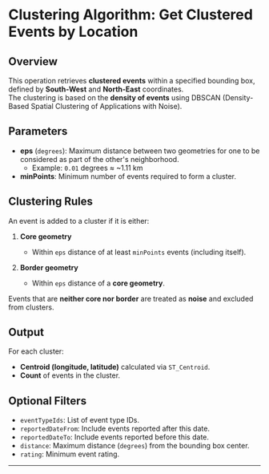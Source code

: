 # Clustering Algorithm: Get Clustered Events by Location

## Overview
This operation retrieves **clustered events** within a specified bounding box, defined by **South-West** and **North-East** coordinates.  
The clustering is based on the **density of events** using DBSCAN (Density-Based Spatial Clustering of Applications with Noise).

## Parameters
- **eps** (`degrees`): Maximum distance between two geometries for one to be considered as part of the other's neighborhood.
    - Example: `0.01` degrees ≈ ~1.11 km
- **minPoints**: Minimum number of events required to form a cluster.

## Clustering Rules
An event is added to a cluster if it is either:

1. **Core geometry**
    - Within `eps` distance of at least `minPoints` events (including itself).

2. **Border geometry**
    - Within `eps` distance of a **core geometry**.

Events that are **neither core nor border** are treated as **noise** and excluded from clusters.

## Output
For each cluster:
- **Centroid (longitude, latitude)** calculated via `ST_Centroid`.
- **Count** of events in the cluster.

## Optional Filters
- `eventTypeIds`: List of event type IDs.
- `reportedDateFrom`: Include events reported after this date.
- `reportedDateTo`: Include events reported before this date.
- `distance`: Maximum distance (`degrees`) from the bounding box center.
- `rating`: Minimum event rating.

---